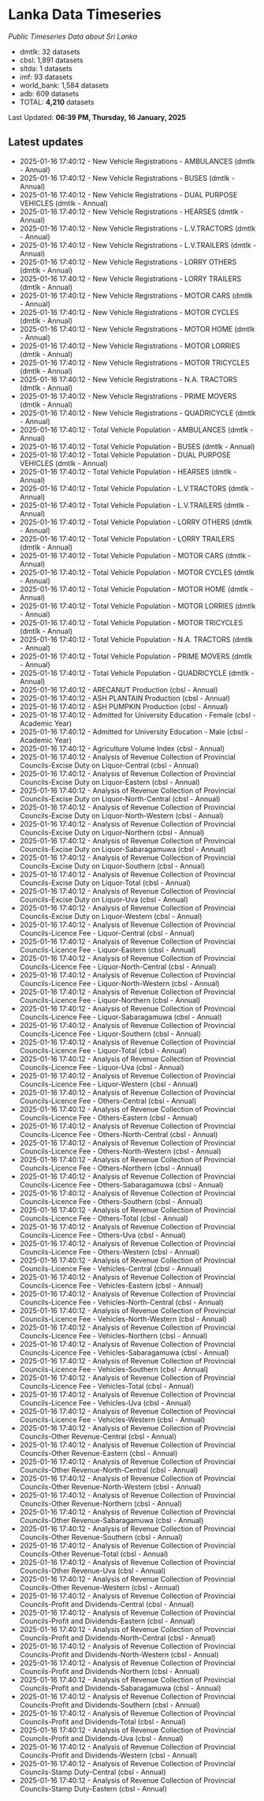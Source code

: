# Lanka Data Timeseries
*Public Timeseries Data about Sri Lanka*

* dmtlk: 32 datasets
* cbsl: 1,891 datasets
* sltda: 1 datasets
* imf: 93 datasets
* world_bank: 1,584 datasets
* adb: 609 datasets
* TOTAL: **4,210** datasets

Last Updated: **06:39 PM, Thursday, 16 January, 2025**

## Latest updates

* 2025-01-16 17:40:12 - New Vehicle Registrations - AMBULANCES (dmtlk - Annual)
* 2025-01-16 17:40:12 - New Vehicle Registrations - BUSES (dmtlk - Annual)
* 2025-01-16 17:40:12 - New Vehicle Registrations - DUAL PURPOSE VEHICLES (dmtlk - Annual)
* 2025-01-16 17:40:12 - New Vehicle Registrations - HEARSES (dmtlk - Annual)
* 2025-01-16 17:40:12 - New Vehicle Registrations - L.V.TRACTORS (dmtlk - Annual)
* 2025-01-16 17:40:12 - New Vehicle Registrations - L.V.TRAILERS (dmtlk - Annual)
* 2025-01-16 17:40:12 - New Vehicle Registrations - LORRY OTHERS (dmtlk - Annual)
* 2025-01-16 17:40:12 - New Vehicle Registrations - LORRY TRAILERS (dmtlk - Annual)
* 2025-01-16 17:40:12 - New Vehicle Registrations - MOTOR CARS (dmtlk - Annual)
* 2025-01-16 17:40:12 - New Vehicle Registrations - MOTOR CYCLES (dmtlk - Annual)
* 2025-01-16 17:40:12 - New Vehicle Registrations - MOTOR HOME (dmtlk - Annual)
* 2025-01-16 17:40:12 - New Vehicle Registrations - MOTOR LORRIES (dmtlk - Annual)
* 2025-01-16 17:40:12 - New Vehicle Registrations - MOTOR TRICYCLES (dmtlk - Annual)
* 2025-01-16 17:40:12 - New Vehicle Registrations - N.A. TRACTORS (dmtlk - Annual)
* 2025-01-16 17:40:12 - New Vehicle Registrations - PRIME MOVERS (dmtlk - Annual)
* 2025-01-16 17:40:12 - New Vehicle Registrations - QUADRICYCLE (dmtlk - Annual)
* 2025-01-16 17:40:12 - Total Vehicle Population - AMBULANCES (dmtlk - Annual)
* 2025-01-16 17:40:12 - Total Vehicle Population - BUSES (dmtlk - Annual)
* 2025-01-16 17:40:12 - Total Vehicle Population - DUAL PURPOSE VEHICLES (dmtlk - Annual)
* 2025-01-16 17:40:12 - Total Vehicle Population - HEARSES (dmtlk - Annual)
* 2025-01-16 17:40:12 - Total Vehicle Population - L.V.TRACTORS (dmtlk - Annual)
* 2025-01-16 17:40:12 - Total Vehicle Population - L.V.TRAILERS (dmtlk - Annual)
* 2025-01-16 17:40:12 - Total Vehicle Population - LORRY OTHERS (dmtlk - Annual)
* 2025-01-16 17:40:12 - Total Vehicle Population - LORRY TRAILERS (dmtlk - Annual)
* 2025-01-16 17:40:12 - Total Vehicle Population - MOTOR CARS (dmtlk - Annual)
* 2025-01-16 17:40:12 - Total Vehicle Population - MOTOR CYCLES (dmtlk - Annual)
* 2025-01-16 17:40:12 - Total Vehicle Population - MOTOR HOME (dmtlk - Annual)
* 2025-01-16 17:40:12 - Total Vehicle Population - MOTOR LORRIES (dmtlk - Annual)
* 2025-01-16 17:40:12 - Total Vehicle Population - MOTOR TRICYCLES (dmtlk - Annual)
* 2025-01-16 17:40:12 - Total Vehicle Population - N.A. TRACTORS (dmtlk - Annual)
* 2025-01-16 17:40:12 - Total Vehicle Population - PRIME MOVERS (dmtlk - Annual)
* 2025-01-16 17:40:12 - Total Vehicle Population - QUADRICYCLE (dmtlk - Annual)
* 2025-01-16 17:40:12 - ARECANUT Production (cbsl - Annual)
* 2025-01-16 17:40:12 - ASH PLANTAIN Production (cbsl - Annual)
* 2025-01-16 17:40:12 - ASH PUMPKIN Production (cbsl - Annual)
* 2025-01-16 17:40:12 - Admitted for University Education - Female (cbsl - Academic Year)
* 2025-01-16 17:40:12 - Admitted for University Education - Male (cbsl - Academic Year)
* 2025-01-16 17:40:12 - Agriculture Volume Index (cbsl - Annual)
* 2025-01-16 17:40:12 - Analysis of Revenue Collection of Provincial Councils-Excise Duty on Liquor-Central (cbsl - Annual)
* 2025-01-16 17:40:12 - Analysis of Revenue Collection of Provincial Councils-Excise Duty on Liquor-Eastern (cbsl - Annual)
* 2025-01-16 17:40:12 - Analysis of Revenue Collection of Provincial Councils-Excise Duty on Liquor-North-Central (cbsl - Annual)
* 2025-01-16 17:40:12 - Analysis of Revenue Collection of Provincial Councils-Excise Duty on Liquor-North-Western (cbsl - Annual)
* 2025-01-16 17:40:12 - Analysis of Revenue Collection of Provincial Councils-Excise Duty on Liquor-Northern (cbsl - Annual)
* 2025-01-16 17:40:12 - Analysis of Revenue Collection of Provincial Councils-Excise Duty on Liquor-Sabaragamuwa (cbsl - Annual)
* 2025-01-16 17:40:12 - Analysis of Revenue Collection of Provincial Councils-Excise Duty on Liquor-Southern (cbsl - Annual)
* 2025-01-16 17:40:12 - Analysis of Revenue Collection of Provincial Councils-Excise Duty on Liquor-Total (cbsl - Annual)
* 2025-01-16 17:40:12 - Analysis of Revenue Collection of Provincial Councils-Excise Duty on Liquor-Uva (cbsl - Annual)
* 2025-01-16 17:40:12 - Analysis of Revenue Collection of Provincial Councils-Excise Duty on Liquor-Western (cbsl - Annual)
* 2025-01-16 17:40:12 - Analysis of Revenue Collection of Provincial Councils-Licence Fee - Liquor-Central (cbsl - Annual)
* 2025-01-16 17:40:12 - Analysis of Revenue Collection of Provincial Councils-Licence Fee - Liquor-Eastern (cbsl - Annual)
* 2025-01-16 17:40:12 - Analysis of Revenue Collection of Provincial Councils-Licence Fee - Liquor-North-Central (cbsl - Annual)
* 2025-01-16 17:40:12 - Analysis of Revenue Collection of Provincial Councils-Licence Fee - Liquor-North-Western (cbsl - Annual)
* 2025-01-16 17:40:12 - Analysis of Revenue Collection of Provincial Councils-Licence Fee - Liquor-Northern (cbsl - Annual)
* 2025-01-16 17:40:12 - Analysis of Revenue Collection of Provincial Councils-Licence Fee - Liquor-Sabaragamuwa (cbsl - Annual)
* 2025-01-16 17:40:12 - Analysis of Revenue Collection of Provincial Councils-Licence Fee - Liquor-Southern (cbsl - Annual)
* 2025-01-16 17:40:12 - Analysis of Revenue Collection of Provincial Councils-Licence Fee - Liquor-Total (cbsl - Annual)
* 2025-01-16 17:40:12 - Analysis of Revenue Collection of Provincial Councils-Licence Fee - Liquor-Uva (cbsl - Annual)
* 2025-01-16 17:40:12 - Analysis of Revenue Collection of Provincial Councils-Licence Fee - Liquor-Western (cbsl - Annual)
* 2025-01-16 17:40:12 - Analysis of Revenue Collection of Provincial Councils-Licence Fee - Others-Central (cbsl - Annual)
* 2025-01-16 17:40:12 - Analysis of Revenue Collection of Provincial Councils-Licence Fee - Others-Eastern (cbsl - Annual)
* 2025-01-16 17:40:12 - Analysis of Revenue Collection of Provincial Councils-Licence Fee - Others-North-Central (cbsl - Annual)
* 2025-01-16 17:40:12 - Analysis of Revenue Collection of Provincial Councils-Licence Fee - Others-North-Western (cbsl - Annual)
* 2025-01-16 17:40:12 - Analysis of Revenue Collection of Provincial Councils-Licence Fee - Others-Northern (cbsl - Annual)
* 2025-01-16 17:40:12 - Analysis of Revenue Collection of Provincial Councils-Licence Fee - Others-Sabaragamuwa (cbsl - Annual)
* 2025-01-16 17:40:12 - Analysis of Revenue Collection of Provincial Councils-Licence Fee - Others-Southern (cbsl - Annual)
* 2025-01-16 17:40:12 - Analysis of Revenue Collection of Provincial Councils-Licence Fee - Others-Total (cbsl - Annual)
* 2025-01-16 17:40:12 - Analysis of Revenue Collection of Provincial Councils-Licence Fee - Others-Uva (cbsl - Annual)
* 2025-01-16 17:40:12 - Analysis of Revenue Collection of Provincial Councils-Licence Fee - Others-Western (cbsl - Annual)
* 2025-01-16 17:40:12 - Analysis of Revenue Collection of Provincial Councils-Licence Fee - Vehicles-Central (cbsl - Annual)
* 2025-01-16 17:40:12 - Analysis of Revenue Collection of Provincial Councils-Licence Fee - Vehicles-Eastern (cbsl - Annual)
* 2025-01-16 17:40:12 - Analysis of Revenue Collection of Provincial Councils-Licence Fee - Vehicles-North-Central (cbsl - Annual)
* 2025-01-16 17:40:12 - Analysis of Revenue Collection of Provincial Councils-Licence Fee - Vehicles-North-Western (cbsl - Annual)
* 2025-01-16 17:40:12 - Analysis of Revenue Collection of Provincial Councils-Licence Fee - Vehicles-Northern (cbsl - Annual)
* 2025-01-16 17:40:12 - Analysis of Revenue Collection of Provincial Councils-Licence Fee - Vehicles-Sabaragamuwa (cbsl - Annual)
* 2025-01-16 17:40:12 - Analysis of Revenue Collection of Provincial Councils-Licence Fee - Vehicles-Southern (cbsl - Annual)
* 2025-01-16 17:40:12 - Analysis of Revenue Collection of Provincial Councils-Licence Fee - Vehicles-Total (cbsl - Annual)
* 2025-01-16 17:40:12 - Analysis of Revenue Collection of Provincial Councils-Licence Fee - Vehicles-Uva (cbsl - Annual)
* 2025-01-16 17:40:12 - Analysis of Revenue Collection of Provincial Councils-Licence Fee - Vehicles-Western (cbsl - Annual)
* 2025-01-16 17:40:12 - Analysis of Revenue Collection of Provincial Councils-Other Revenue-Central (cbsl - Annual)
* 2025-01-16 17:40:12 - Analysis of Revenue Collection of Provincial Councils-Other Revenue-Eastern (cbsl - Annual)
* 2025-01-16 17:40:12 - Analysis of Revenue Collection of Provincial Councils-Other Revenue-North-Central (cbsl - Annual)
* 2025-01-16 17:40:12 - Analysis of Revenue Collection of Provincial Councils-Other Revenue-North-Western (cbsl - Annual)
* 2025-01-16 17:40:12 - Analysis of Revenue Collection of Provincial Councils-Other Revenue-Northern (cbsl - Annual)
* 2025-01-16 17:40:12 - Analysis of Revenue Collection of Provincial Councils-Other Revenue-Sabaragamuwa (cbsl - Annual)
* 2025-01-16 17:40:12 - Analysis of Revenue Collection of Provincial Councils-Other Revenue-Southern (cbsl - Annual)
* 2025-01-16 17:40:12 - Analysis of Revenue Collection of Provincial Councils-Other Revenue-Total (cbsl - Annual)
* 2025-01-16 17:40:12 - Analysis of Revenue Collection of Provincial Councils-Other Revenue-Uva (cbsl - Annual)
* 2025-01-16 17:40:12 - Analysis of Revenue Collection of Provincial Councils-Other Revenue-Western (cbsl - Annual)
* 2025-01-16 17:40:12 - Analysis of Revenue Collection of Provincial Councils-Profit and Dividends-Central (cbsl - Annual)
* 2025-01-16 17:40:12 - Analysis of Revenue Collection of Provincial Councils-Profit and Dividends-Eastern (cbsl - Annual)
* 2025-01-16 17:40:12 - Analysis of Revenue Collection of Provincial Councils-Profit and Dividends-North-Central (cbsl - Annual)
* 2025-01-16 17:40:12 - Analysis of Revenue Collection of Provincial Councils-Profit and Dividends-North-Western (cbsl - Annual)
* 2025-01-16 17:40:12 - Analysis of Revenue Collection of Provincial Councils-Profit and Dividends-Northern (cbsl - Annual)
* 2025-01-16 17:40:12 - Analysis of Revenue Collection of Provincial Councils-Profit and Dividends-Sabaragamuwa (cbsl - Annual)
* 2025-01-16 17:40:12 - Analysis of Revenue Collection of Provincial Councils-Profit and Dividends-Southern (cbsl - Annual)
* 2025-01-16 17:40:12 - Analysis of Revenue Collection of Provincial Councils-Profit and Dividends-Total (cbsl - Annual)
* 2025-01-16 17:40:12 - Analysis of Revenue Collection of Provincial Councils-Profit and Dividends-Uva (cbsl - Annual)
* 2025-01-16 17:40:12 - Analysis of Revenue Collection of Provincial Councils-Profit and Dividends-Western (cbsl - Annual)
* 2025-01-16 17:40:12 - Analysis of Revenue Collection of Provincial Councils-Stamp Duty-Central (cbsl - Annual)
* 2025-01-16 17:40:12 - Analysis of Revenue Collection of Provincial Councils-Stamp Duty-Eastern (cbsl - Annual)